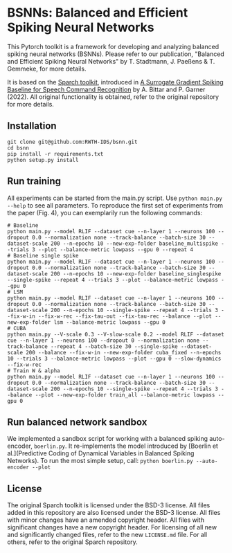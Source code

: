 # BSNNs: Balanced and Efficient Spiking Neural Networks

This Pytorch toolkit is a framework for developing and analyzing balanced spiking neural networks (BSNNs).
Please refer to our publication, "Balanced and Efficient Spiking Neural Networks" by T. Stadtmann, J. Paeßens & T. Gemmeke, for more details.

It is based on the [Sparch toolkit](https://github.com/idiap/sparch), introduced in [A Surrogate Gradient Spiking Baseline for Speech Command Recognition](https://doi.org/10.3389/fnins.2022.865897) by A. Bittar and P. Garner (2022).
All original functionality is obtained, refer to the original repository for more details.

## Installation
```
git clone git@github.com:RWTH-IDS/bsnn.git
cd bsnn
pip install -r requirements.txt
python setup.py install
```

## Run training

All experiments can be started from the main.py script. Use `python main.py --help` to see all parameters.
To reproduce the first set of experiments from the paper (Fig. 4), you can exemplarily run the following commands:

```
# Baseline
python main.py --model RLIF --dataset cue --n-layer 1 --neurons 100 --dropout 0.0 --normalization none --track-balance --batch-size 30 --dataset-scale 200 --n-epochs 10 --new-exp-folder baseline_multispike --trials 3 --plot --balance-metric lowpass --gpu 0 --repeat 4
# Baseline single spike
python main.py --model RLIF --dataset cue --n-layer 1 --neurons 100 --dropout 0.0 --normalization none --track-balance --batch-size 30 --dataset-scale 200 --n-epochs 10 --new-exp-folder baseline_singlespike --single-spike --repeat 4 --trials 3 --plot --balance-metric lowpass --gpu 0
# LSM
python main.py --model RLIF --dataset cue --n-layer 1 --neurons 100 --dropout 0.0 --normalization none --track-balance --batch-size 30 --dataset-scale 200 --n-epochs 10 --single-spike --repeat 4 --trials 3 --fix-w-in --fix-w-rec --fix-tau-out --fix-tau-rec --balance --plot --new-exp-folder lsm --balance-metric lowpass --gpu 0
# CUBA
python main.py --V-scale 0.3 --V-slow-scale 0.2 --model RLIF --dataset cue --n-layer 1 --neurons 100 --dropout 0 --normalization none --track-balance --repeat 4 --batch-size 30 --single-spike --dataset-scale 200 --balance --fix-w-in --new-exp-folder cuba_fixed --n-epochs 10 --trials 3 --balance-metric lowpass --plot --gpu 0 --slow-dynamics --fix-w-rec
# Train W & alpha
python main.py --model RLIF --dataset cue --n-layer 1 --neurons 100 --dropout 0.0 --normalization none --track-balance --batch-size 30 --dataset-scale 200 --n-epochs 10 --single-spike --repeat 4 --trials 3 --balance --plot --new-exp-folder train_all --balance-metric lowpass --gpu 0
```

## Run balanced network sandbox

We implemented a sandbox script for working with a balanced spiking auto-encoder, `boerlin.py`. 
It re-implements the model introduced by [Boerlin et al.](Predictive Coding of Dynamical Variables in Balanced
Spiking Networks). To run the most simple setup, call: `python boerlin.py --auto-encoder --plot`

## License
The original Sparch toolkit is licensed under the BSD-3 license. 
All files added in this repository are also licensed under the BSD-3 license.
All files with minor changes have an amended copyright header.
All files with significant changes have a new copyright header.
For licensing of all new and significantly changed files, refer to the new `LICENSE.md` file. For all others, refer to the original Sparch repository.
